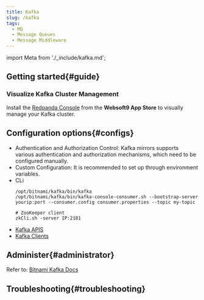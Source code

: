 ```yaml
---
title: Kafka
slug: /kafka
tags:
  - MQ
  - Message Queues
  - Message Middleware
---
```


import Meta from './_include/kafka.md';

<Meta name="meta" />

## Getting started{#guide}

### Visualize Kafka Cluster Management 

Install the [Redpanda Console](./redpandaconsole) from the **Websoft9 App Store** to visually manage your Kafka cluster.

## Configuration options{#configs}

- Authentication and Authorization Control: Kafka mirrors supports various authentication and authorization mechanisms, which need to be configured manually.
- Custom Configuration: It is recommended to set up through environment variables.
- CLi
  ```
  /opt/bitnami/kafka/bin/kafka
  /opt/bitnami/kafka/bin/kafka-console-consumer.sh --bootstrap-server yourip:port --consumer.config consumer.properties --topic my-topic

  # ZooKeeper client
  zkCli.sh -server IP:2181
  ```
- [Kafka APIS](https://kafka.apache.org/documentation/#api)
- [Kafka Clients](https://cwiki.apache.org/confluence/display/KAFKA/Clients)

## Administer{#administrator}

Refer to: [Bitnami Kafka Docs](https://github.com/bitnami/containers/tree/main/bitnami/kafka)

## Troubleshooting{#troubleshooting}

